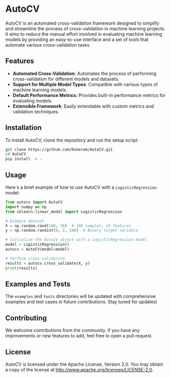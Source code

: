 # AutoCV

AutoCV is an automated cross-validation framework designed to simplify and streamline the process of cross-validation in machine learning projects. It aims to reduce the manual effort involved in evaluating machine learning models by providing an easy-to-use interface and a set of tools that automate various cross-validation tasks.

## Features

- **Automated Cross-Validation**: Automates the process of performing cross-validation for different models and datasets.
- **Support for Multiple Model Types**: Compatible with various types of machine learning models.
- **Default Performance Metrics**: Provides built-in performance metrics for evaluating models.
- **Extensible Framework**: Easily extendable with custom metrics and validation techniques.

## Installation

To install AutoCV, clone the repository and run the setup script:

```sh
git clone https://github.com/0xkerem/AutoCV.git
cd AutoCV
pip install -e .
```

## Usage

Here's a brief example of how to use AutoCV with a `LogisticRegression` model:

```python
from autocv import AutoCV
import numpy as np
from sklearn.linear_model import LogisticRegression

# Example dataset
X = np.random.rand(100, 10)  # 100 samples, 10 features
y = np.random.randint(0, 2, 100)  # Binary target variable

# Initialize the AutoCV object with a LogisticRegression model
model = LogisticRegression()
autocv = AutoCV(model=model)

# Perform cross-validation
results = autocv.cross_validate(X, y)
print(results)
```

## Examples and Tests

The `examples` and `tests` directories will be updated with comprehensive examples and test cases in future contributions. Stay tuned for updates!

## Contributing

We welcome contributions from the community. If you have any improvements or new features to add, feel free to open a pull request.

## License

AutoCV is licensed under the Apache License, Version 2.0. You may obtain a copy of the license at http://www.apache.org/licenses/LICENSE-2.0.
